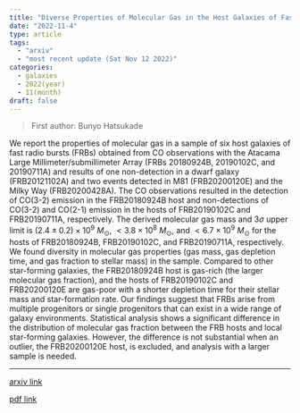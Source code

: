 ```yaml
---
title: "Diverse Properties of Molecular Gas in the Host Galaxies of Fast Radio Bursts"
date: "2022-11-4"
type: article
tags:
  - "arxiv"
  - "most recent update (Sat Nov 12 2022)"
categories:
  - galaxies
  - 2022(year)
  - 11(month)
draft: false
---
```


> First author: Bunyo Hatsukade

 We report the properties of molecular gas in a sample of six host galaxies of
fast radio bursts (FRBs) obtained from CO observations with the Atacama Large
Millimeter/submillimeter Array (FRBs 20180924B, 20190102C, and 20190711A) and
results of one non-detection in a dwarf galaxy (FRB20121102A) and two events
detected in M81 (FRB20200120E) and the Milky Way (FRB20200428A). The CO
observations resulted in the detection of CO(3-2) emission in the FRB20180924B
host and non-detections of CO(3-2) and CO(2-1) emission in the hosts of
FRB20190102C and FRB20190711A, respectively. The derived molecular gas mass and
3$\sigma$ upper limit is $(2.4 \pm 0.2) \times 10^9$ $M_{\odot}$, $<3.8 \times
10^8$ $M_{\odot}$, and $<6.7 \times 10^9$ $M_{\odot}$ for the hosts of
FRB20180924B, FRB20190102C, and FRB20190711A, respectively. We found diversity
in molecular gas properties (gas mass, gas depletion time, and gas fraction to
stellar mass) in the sample. Compared to other star-forming galaxies, the
FRB20180924B host is gas-rich (the larger molecular gas fraction), and the
hosts of FRB20190102C and FRB20200120E are gas-poor with a shorter depletion
time for their stellar mass and star-formation rate. Our findings suggest that
FRBs arise from multiple progenitors or single progenitors that can exist in a
wide range of galaxy environments. Statistical analysis shows a significant
difference in the distribution of molecular gas fraction between the FRB hosts
and local star-forming galaxies. However, the difference is not substantial
when an outlier, the FRB20200120E host, is excluded, and analysis with a larger
sample is needed.

---
[arxiv link](http://arxiv.org/abs/2211.02279v1)

[pdf link](http://arxiv.org/pdf/2211.02279v1)
